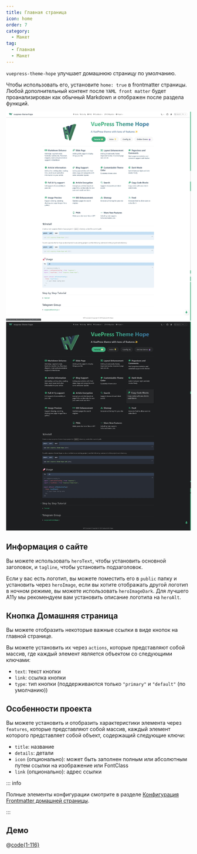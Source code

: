 ```yaml
---
title: Главная страница
icon: home
order: 7
category:
  - Макет
tag:
  - Главная
  - Макет
---
```


`vuepress-theme-hope` улучшает домашнюю страницу по умолчанию.

Чтобы использовать его, установите `home: true` в frontmatter страницы. Любой дополнительный контент после `YAML front matter` будет проанализирован как обычный Markdown и отображен после раздела функций.

![Скриншот](./assets/home-light.jpg#light)
![Скриншот](./assets/home-dark.jpg#dark)

<!-- more -->

## Информация о сайте

Вы можете использовать `heroText`, чтобы установить основной заголовок, и `tagline`, чтобы установить подзаголовок.

Если у вас есть логотип, вы можете поместить его в `public` папку и установить через `heroImage`, если вы хотите отображать другой логотип в ночном режиме, вы можете использовать `heroImageDark`. Для лучшего A11y мы рекомендуем вам установить описание логотипа на `heroAlt`.

## Кнопка Домашняя страница

Вы можете отобразить некоторые важные ссылки в виде кнопок на главной странице.

Вы можете установить их через `actions`, которые представляют собой массив, где каждый элемент является объектом со следующими ключами:

- `text`: текст кнопки
- `link`: ссылка кнопки
- `type`: тип кнопки (поддерживаются только `"primary"` и `"default"` (по умолчанию))

## Особенности проекта

Вы можете установить и отобразить характеристики элемента через `features`, которые представляют собой массив, каждый элемент которого представляет собой объект, содержащий следующие ключи:

- `title`: название
- `details`: детали
- `icon` (опционально): может быть заполнен полным или абсолютным путем ссылки на изображение или FontClass
- `link` (опционально): адрес ссылки

::: info

Полные элементы конфигурации смотрите в разделе [Конфигурация Frontmatter домашней страницы](../../config/frontmatter/home.md).

:::

## Демо

@[code{1-116}](../../README.md)
